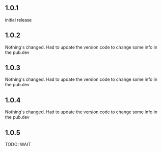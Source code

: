 ## 1.0.1
initial release

## 1.0.2
Nothing's changed. Had to update the version code to change some info in the pub.dev

## 1.0.3
Nothing's changed. Had to update the version code to change some info in the pub.dev

## 1.0.4
Nothing's changed. Had to update the version code to change some info in the pub.dev

## 1.0.5
TODO: WAIT

